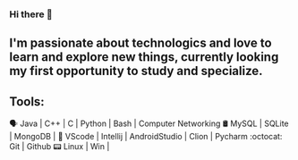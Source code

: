 ### Hi there 👋

## I'm passionate about technologics and love to learn and explore new things, currently looking my first opportunity to study and specialize.


## Tools:
🗣 Java | C++ | C | Python | Bash | Computer Networking
🛢️ MySQL | SQLite | MongoDB |
🎲 VScode | Intellij | AndroidStudio | Clion | Pycharm
:octocat: Git | Github
📟 Linux | Win |


